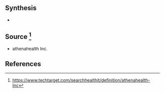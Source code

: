 ## Synthesis
- 
## Source [^1]
- athenahealth Inc.
## References

[^1]: https://www.techtarget.com/searchhealthit/definition/athenahealth-Inc